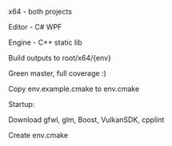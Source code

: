x64 - both projects

Editor - C# WPF

Engine - C++ static lib

Build outputs to root/x64/{env}

Green master, full coverage :)

Copy env.example.cmake to env.cmake	

Startup:

Download gfwl, glm, Boost, VulkanSDK, cpplint

Create env.cmake
